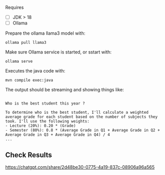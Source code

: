 Requires
- [ ] JDK > 18
- [ ] Ollama

 Prepare the ollama llama3 model with:
```
ollama pull llama3
```
Make sure Ollama service is started, or sstart with:
```
ollama serve
```

Executes the java code with:
```
mvn compile exec:java
```

The output should be streaming and showing things like:
```

Who is the best student this year ?

To determine who is the best student, I'll calculate a weighted average grade for each student based on the number of subjects they took. I'll use the following weights:
- Lecture (20%): 0.20 * (Grade)
- Semester (80%): 0.8 * (Average Grade in Q1 + Average Grade in Q2 + Average Grade in Q3 + Average Grade in Q4) / 4
...
```

## Check Results

https://chatgpt.com/share/2d48be30-0775-4a19-837c-08906a96a565